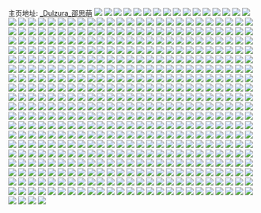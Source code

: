 主页地址: [_Dulzura_邵思萌](https://weibo.com/u/5414454577) 
![](https://wx4.sinaimg.cn/mw2000/005UquYxly1gty27xvu9cj31w11w1hdu.jpg) 
![](https://wx4.sinaimg.cn/mw2000/005UquYxly1gty281fn6ij31mo268hdu.jpg) 
![](https://wx4.sinaimg.cn/mw2000/005UquYxly1gty282fuoaj312n1fju0s.jpg) 
![](https://wx4.sinaimg.cn/mw2000/005UquYxly1gty2831tzej30ze18rtxu.jpg) 
![](https://wx4.sinaimg.cn/mw2000/005UquYxly1gty2848pk2j312y1en1kx.jpg) 
![](https://wx4.sinaimg.cn/mw2000/005UquYxly1gty26b1s17j31mo268u0x.jpg) 
![](https://wx4.sinaimg.cn/mw2000/005UquYxly1gty269rxi7j311e1dokbw.jpg) 
![](https://wx4.sinaimg.cn/mw2000/005UquYxly1gty26cawkmj316o1gu7wh.jpg) 
![](https://wx4.sinaimg.cn/mw2000/005UquYxly1gty26dsp1gj32ey33z7wj.jpg) 
![](https://wx4.sinaimg.cn/mw2000/005UquYxly1gty26fufauj31mo268b2a.jpg) 
![](https://wx4.sinaimg.cn/mw2000/005UquYxly1gty2694douj31kx23ub2a.jpg) 
![](https://wx4.sinaimg.cn/mw2000/005UquYxly1gty26iac50j32tc2407wi.jpg) 
![](https://wx4.sinaimg.cn/mw2000/005UquYxly1gty26h2274j31dy1x1e82.jpg) 
![](https://wx4.sinaimg.cn/mw2000/005UquYxly1gty26hk3r6j31if20lh7f.jpg) 
![](https://wx4.sinaimg.cn/mw2000/005UquYxly1gtv6xr4lwvj314u1dskgq.jpg) 
![](https://wx4.sinaimg.cn/mw2000/005UquYxly1gtv6xrxzo3j31231et1kx.jpg) 
![](https://wx4.sinaimg.cn/mw2000/005UquYxly1gtv6y0rwltj313q1h1kbf.jpg) 
![](https://wx4.sinaimg.cn/mw2000/005UquYxly1gtv6xtrslij31w12ip1ky.jpg) 
![](https://wx4.sinaimg.cn/mw2000/005UquYxly1gtv6y4pmphj31ui2ipnpd.jpg) 
![](https://wx4.sinaimg.cn/mw2000/005UquYxly1gtv6xvqz49j31tj2fbnpe.jpg) 
![](https://wx4.sinaimg.cn/mw2000/005UquYxly1gtv6xwumsej31s52dj1ky.jpg) 
![](https://wx4.sinaimg.cn/mw2000/005UquYxly1gtv6y1vof3j31qq2bje81.jpg) 
![](https://wx4.sinaimg.cn/mw2000/005UquYxly1gtv6xz2me5j30uk5dmkjm.jpg) 
![](https://wx4.sinaimg.cn/mw2000/005UquYxly1gtv6y358b6j316o1kwe81.jpg) 
![](https://wx4.sinaimg.cn/mw2000/005UquYxly1gtv6y0a4ccj31ir1isx6p.jpg) 
![](https://wx4.sinaimg.cn/mw2000/005UquYxly1gtv6xugzfmj313r1h1khl.jpg) 
![](https://wx4.sinaimg.cn/mw2000/005UquYxly1gtv6y3p9r6j313l1gskbm.jpg) 
![](https://wx4.sinaimg.cn/mw2000/b10c1bc2ly1gtucg7m3xeg20a009akjl.jpg) 
![](https://wx4.sinaimg.cn/mw2000/005UquYxly1gtpfcuy4yxj31ml1mku0x.jpg) 
![](https://wx4.sinaimg.cn/mw2000/005UquYxly1gtpfcu2vvuj316o1l24qp.jpg) 
![](https://wx4.sinaimg.cn/mw2000/005UquYxly1gtpfcvs8bnj31my1my4qp.jpg) 
![](https://wx4.sinaimg.cn/mw2000/005UquYxly1gtpfcwgf16j32402tcu0x.jpg) 
![](https://wx4.sinaimg.cn/mw2000/005UquYxly1gtpfcxwulij313u1h7dxq.jpg) 
![](https://wx4.sinaimg.cn/mw2000/005UquYxly1gtpfcxdpkqj32h22ye1kz.jpg) 
![](https://wx4.sinaimg.cn/mw2000/005UquYxly1gtpfczb1jdj3240240x6p.jpg) 
![](https://wx4.sinaimg.cn/mw2000/005UquYxly1gtpfcyh89yj31531dsx3r.jpg) 
![](https://wx4.sinaimg.cn/mw2000/005UquYxly1gtpfctbxfyj31i42054qp.jpg) 
![](https://wx4.sinaimg.cn/mw2000/005UquYxly1gtpf9uitudj313r1h1wwu.jpg) 
![](https://wx4.sinaimg.cn/mw2000/005UquYxly1gtpf9z8nnnj316o1kw4lj.jpg) 
![](https://wx4.sinaimg.cn/mw2000/005UquYxly1gtpf9u1t8wj311m1buwv3.jpg) 
![](https://wx4.sinaimg.cn/mw2000/005UquYxly1gtpfa07aruj31w11w17wi.jpg) 
![](https://wx4.sinaimg.cn/mw2000/005UquYxly1gtpfa0xd2oj31421hie5d.jpg) 
![](https://wx4.sinaimg.cn/mw2000/005UquYxly1gtpf9squx5j32402tckjl.jpg) 
![](https://wx4.sinaimg.cn/mw2000/005UquYxly1gtpf9v1f67j314t1kwk6b.jpg) 
![](https://wx4.sinaimg.cn/mw2000/005UquYxly1gtpf9ybclrj316o1kwwsz.jpg) 
![](https://wx4.sinaimg.cn/mw2000/005UquYxly1gtpf9xecxpj313o1gvk6f.jpg) 
![](https://wx4.sinaimg.cn/mw2000/005UquYxly1gtpf9w3j8dj314d1hcx15.jpg) 
![](https://wx4.sinaimg.cn/mw2000/005UquYxly1gtpf9wv9ouj316o1kw4n8.jpg) 
![](https://wx4.sinaimg.cn/mw2000/005UquYxly1gtpf9vlrvjj316o1kwdtq.jpg) 
![](https://wx4.sinaimg.cn/mw2000/005UquYxly1gtpf9ysftzj311m11m7mh.jpg) 
![](https://wx4.sinaimg.cn/mw2000/005UquYxly1gtpfa1qyb0j31mo268npd.jpg) 
![](https://wx4.sinaimg.cn/mw2000/005UquYxly1gtpf9tijs4j3240240kjm.jpg) 
![](https://wx4.sinaimg.cn/mw2000/005UquYxly1gtpfa2p394j32bc2bckjm.jpg) 
![](https://wx4.sinaimg.cn/mw2000/005UquYxly1gtpfa3a9bzj31561iwdxf.jpg) 
![](https://wx4.sinaimg.cn/mw2000/005UquYxly1gtkr8rglt4j31oy1sc4qq.jpg) 
![](https://wx4.sinaimg.cn/mw2000/005UquYxly1gtkr8s5arrj33cm1ymnpd.jpg) 
![](https://wx4.sinaimg.cn/mw2000/005UquYxly1gtkr8unnmgj31io1iob29.jpg) 
![](https://wx4.sinaimg.cn/mw2000/005UquYxly1gtkr8vsnewj326a1zme82.jpg) 
![](https://wx4.sinaimg.cn/mw2000/005UquYxly1gtkr8wsr4wj31cp1rv7wh.jpg) 
![](https://wx4.sinaimg.cn/mw2000/005UquYxly1gtkr8sycyyj31401h4hbg.jpg) 
![](https://wx4.sinaimg.cn/mw2000/005UquYxly1gtkr944mbmj314w1jm4qp.jpg) 
![](https://wx4.sinaimg.cn/mw2000/005UquYxly1gtkr95cg1hj31ry2dpnpd.jpg) 
![](https://wx4.sinaimg.cn/mw2000/005UquYxly1gtkr96v6tdj31mo2687wi.jpg) 
![](https://wx4.sinaimg.cn/mw2000/005UquYxly1gtg8mgy8grj316o1kwawp.jpg) 
![](https://wx4.sinaimg.cn/mw2000/005UquYxly1gtg8mi5qamj31mo268npf.jpg) 
![](https://wx4.sinaimg.cn/mw2000/005UquYxly1gtg8mmfn6pj312619u1jn.jpg) 
![](https://wx4.sinaimg.cn/mw2000/005UquYxly1gtg8mjs8igj32402tc4qs.jpg) 
![](https://wx4.sinaimg.cn/mw2000/005UquYxly1gtg8mgehpdj311b1ds1f7.jpg) 
![](https://wx4.sinaimg.cn/mw2000/005UquYxly1gtg8mlvcouj323x2b0qv6.jpg) 
![](https://wx4.sinaimg.cn/mw2000/005UquYxly1gtg8mni8ymj31jy1jznpd.jpg) 
![](https://wx4.sinaimg.cn/mw2000/005UquYxly1gtg8mo86qhj32402tckjl.jpg) 
![](https://wx4.sinaimg.cn/mw2000/005UquYxly1gtg8mktjxfj31ic1zehdt.jpg) 
![](https://wx4.sinaimg.cn/mw2000/005UquYxly1gt9rdavmawj31fm21p7wi.jpg) 
![](https://wx4.sinaimg.cn/mw2000/005UquYxly1gt9rdca74xj31k721lb2a.jpg) 
![](https://wx4.sinaimg.cn/mw2000/005UquYxly1gt9rdi0pcnj31w11w14qs.jpg) 
![](https://wx4.sinaimg.cn/mw2000/005UquYxly1gt9rdgef75j31kv1zvqv5.jpg) 
![](https://wx4.sinaimg.cn/mw2000/005UquYxly1gt9rdjn6rlj31w11w1e84.jpg) 
![](https://wx4.sinaimg.cn/mw2000/005UquYxly1gt9rdf96mkj31mo268npe.jpg) 
![](https://wx4.sinaimg.cn/mw2000/005UquYxly1gt5pbe7tgzj32402tc1l1.jpg) 
![](https://wx4.sinaimg.cn/mw2000/005UquYxly1gt5pbbzripj316y17ux67.jpg) 
![](https://wx4.sinaimg.cn/mw2000/005UquYxly1gt5pbcui55j313s1wyqv5.jpg) 
![](https://wx4.sinaimg.cn/mw2000/005UquYxly1gt5pbfscugj322u2091ky.jpg) 
![](https://wx4.sinaimg.cn/mw2000/005UquYxly1gt5pbi9bxpj31iv1yonpd.jpg) 
![](https://wx4.sinaimg.cn/mw2000/005UquYxly1gt5pbjtluvj31mo2681ky.jpg) 
![](https://wx4.sinaimg.cn/mw2000/005UquYxly1gt5pbl7ovoj31xr2l0u0y.jpg) 
![](https://wx4.sinaimg.cn/mw2000/005UquYxly1gt5pbh6ky6j32402tcx6p.jpg) 
![](https://wx4.sinaimg.cn/mw2000/005UquYxly1gt5pc810k0j32402tcu0x.jpg) 
![](https://wx4.sinaimg.cn/mw2000/005UquYxly1gsz95e5pr8j31k0340x6q.jpg) 
![](https://wx4.sinaimg.cn/mw2000/005UquYxly1gsz95fmox5j31w11w1qv6.jpg) 
![](https://wx4.sinaimg.cn/mw2000/005UquYxly1gsz95ime5dj31j22ar4qq.jpg) 
![](https://wx4.sinaimg.cn/mw2000/005UquYxly1gsz95gh4bpj31gq22f1kx.jpg) 
![](https://wx4.sinaimg.cn/mw2000/005UquYxly1gsz95nm7ztj31w12ip1ky.jpg) 
![](https://wx4.sinaimg.cn/mw2000/005UquYxly1gsz95hlnjkj31j7254npd.jpg) 
![](https://wx4.sinaimg.cn/mw2000/005UquYxly1gsz95kbfzqj31p02a1npe.jpg) 
![](https://wx4.sinaimg.cn/mw2000/005UquYxly1gsz95mh2pij31ot297npd.jpg) 
![](https://wx4.sinaimg.cn/mw2000/005UquYxly1gsz95o61r4j32tc240x4s.jpg) 
![](https://wx4.sinaimg.cn/mw2000/005UquYxly1gsvt1u129jj31mo268qv5.jpg) 
![](https://wx4.sinaimg.cn/mw2000/005UquYxly1gsvt1sql8oj32402c6hdw.jpg) 
![](https://wx4.sinaimg.cn/mw2000/005UquYxly1gsvt1zc1sqj31mo2034qq.jpg) 
![](https://wx4.sinaimg.cn/mw2000/005UquYxly1gsvt1xs1bej31mo268hdt.jpg) 
![](https://wx4.sinaimg.cn/mw2000/005UquYxly1gsvt1v8iqcj31mo268kjl.jpg) 
![](https://wx4.sinaimg.cn/mw2000/005UquYxly1gsvt1yl7v1j31mo268e81.jpg) 
![](https://wx4.sinaimg.cn/mw2000/005UquYxly1gsvt203f22j32402tchdt.jpg) 
![](https://wx4.sinaimg.cn/mw2000/005UquYxly1gsvt1wk6g2j31w1268hdu.jpg) 
![](https://wx4.sinaimg.cn/mw2000/005UquYxly1gsvt20tcfxj32tc2401ky.jpg) 
![](https://wx4.sinaimg.cn/mw2000/005UquYxly1gsmhrvbc76j31co1bxb29.jpg) 
![](https://wx4.sinaimg.cn/mw2000/005UquYxly1gsmhrwjsl1j31ow29ihdu.jpg) 
![](https://wx4.sinaimg.cn/mw2000/005UquYxly1gsmhrxgyvdj32402tc1kz.jpg) 
![](https://wx4.sinaimg.cn/mw2000/005UquYxly1gsmhry3c66j32402tc4qp.jpg) 
![](https://wx4.sinaimg.cn/mw2000/005UquYxly1gsmhrz4kg2j31mo2684qq.jpg) 
![](https://wx4.sinaimg.cn/mw2000/005UquYxly1gsmhs0uauwj30v6342hdt.jpg) 
![](https://wx4.sinaimg.cn/mw2000/005UquYxly1gsldis2epjj32bc2bc4qq.jpg) 
![](https://wx4.sinaimg.cn/mw2000/005UquYxly1gslditbpybj31w11w1e81.jpg) 
![](https://wx4.sinaimg.cn/mw2000/005UquYxly1gsldiu7g14j32bk1w1e81.jpg) 
![](https://wx4.sinaimg.cn/mw2000/005UquYxly1gsldivaf3ij31w12iphdt.jpg) 
![](https://wx4.sinaimg.cn/mw2000/005UquYxly1gsldix4v3ej316o1kw4qp.jpg) 
![](https://wx4.sinaimg.cn/mw2000/005UquYxly1gsldiweowvj31mo2681ky.jpg) 
![](https://wx4.sinaimg.cn/mw2000/005UquYxly1gsldiyegkjj31jo20gx6p.jpg) 
![](https://wx4.sinaimg.cn/mw2000/005UquYxly1gsldj03qayj31rd2cfhdt.jpg) 
![](https://wx4.sinaimg.cn/mw2000/005UquYxly1gsldipxtsyj31mo1zx1kx.jpg) 
![](https://wx4.sinaimg.cn/mw2000/005UquYxly1gsldh02ujkj31oc28db2a.jpg) 
![](https://wx4.sinaimg.cn/mw2000/005UquYxly1gsldh0tz35j313b1at4qm.jpg) 
![](https://wx4.sinaimg.cn/mw2000/005UquYxly1gsldh2lcqyj328j341e82.jpg) 
![](https://wx4.sinaimg.cn/mw2000/005UquYxly1gsldh4rphnj316y340kjm.jpg) 
![](https://wx4.sinaimg.cn/mw2000/005UquYxly1gsldh7ub3qj31sv2bfu0x.jpg) 
![](https://wx4.sinaimg.cn/mw2000/005UquYxly1gsldh5p6maj31581fj4qp.jpg) 
![](https://wx4.sinaimg.cn/mw2000/005UquYxly1gsldh8x1gjj31w1258npd.jpg) 
![](https://wx4.sinaimg.cn/mw2000/005UquYxly1gsldh9r27pj31od1od7wh.jpg) 
![](https://wx4.sinaimg.cn/mw2000/005UquYxly1gsldhb92tnj31w12emkjm.jpg) 
![](https://wx4.sinaimg.cn/mw2000/005UquYxly1gsldhc9esbj31oh2ip4qp.jpg) 
![](https://wx4.sinaimg.cn/mw2000/005UquYxly1gsldhd0walj31rr1rr1kx.jpg) 
![](https://wx4.sinaimg.cn/mw2000/005UquYxly1gslde56hi6j311y1ek4l7.jpg) 
![](https://wx4.sinaimg.cn/mw2000/005UquYxly1gslde708yej31t72ipkjl.jpg) 
![](https://wx4.sinaimg.cn/mw2000/005UquYxly1gslde7rk6mj316o1kw7v4.jpg) 
![](https://wx4.sinaimg.cn/mw2000/005UquYxly1gsldep4a22j316o1kw1bt.jpg) 
![](https://wx4.sinaimg.cn/mw2000/005UquYxly1gslde9p46wj31201dadwa.jpg) 
![](https://wx4.sinaimg.cn/mw2000/005UquYxly1gsldeegpkyj312t1fr1gw.jpg) 
![](https://wx4.sinaimg.cn/mw2000/005UquYxly1gsldenz73kj31ul2ipqv5.jpg) 
![](https://wx4.sinaimg.cn/mw2000/005UquYxly1gsldeaujizj31a311ak6j.jpg) 
![](https://wx4.sinaimg.cn/mw2000/005UquYxly1gslde93vt2j31r92cakiy.jpg) 
![](https://wx4.sinaimg.cn/mw2000/005UquYxly1gsldebrjnij31c811xqj4.jpg) 
![](https://wx4.sinaimg.cn/mw2000/005UquYxly1gsldece8ymj31di1u27wh.jpg) 
![](https://wx4.sinaimg.cn/mw2000/005UquYxly1gsldedizh7j316o1kw7wh.jpg) 
![](https://wx4.sinaimg.cn/mw2000/005UquYxly1gslde8fckrj31kw16onnw.jpg) 
![](https://wx4.sinaimg.cn/mw2000/005UquYxly1gskwkdmhqxj32ff1qrkjm.jpg) 
![](https://wx4.sinaimg.cn/mw2000/005UquYxly1gskwkevjypj31ut2ipu0x.jpg) 
![](https://wx4.sinaimg.cn/mw2000/005UquYxly1gskwkg2jwwj31w12eh7wi.jpg) 
![](https://wx4.sinaimg.cn/mw2000/005UquYxly1gskwki1cy3j31w12ipnpe.jpg) 
![](https://wx4.sinaimg.cn/mw2000/005UquYxly1gskwkk5rvpj32e01sihdu.jpg) 
![](https://wx4.sinaimg.cn/mw2000/005UquYxly1gskwkm5bhoj313a1ge7qz.jpg) 
![](https://wx4.sinaimg.cn/mw2000/005UquYxly1gskwkp2lj4j32c03404qq.jpg) 
![](https://wx4.sinaimg.cn/mw2000/005UquYxly1gskwkq91xcj31if20o7wh.jpg) 
![](https://wx4.sinaimg.cn/mw2000/005UquYxly1gskwkqvyf9j317a1ln4ga.jpg) 
![](https://wx4.sinaimg.cn/mw2000/005UquYxly1gsgwjrugsqj32c03401kz.jpg) 
![](https://wx4.sinaimg.cn/mw2000/005UquYxly1gsb45a45inj321s1jae85.jpg) 
![](https://wx4.sinaimg.cn/mw2000/005UquYxly1gsb45cwxa4j31ql2beqv8.jpg) 
![](https://wx4.sinaimg.cn/mw2000/005UquYxly1gsb45muu40j31oq2931l0.jpg) 
![](https://wx4.sinaimg.cn/mw2000/005UquYxly1gsb45hgyzxj31ph2a01l0.jpg) 
![](https://wx4.sinaimg.cn/mw2000/005UquYxly1gsb45nulc2j31k822t7wj.jpg) 
![](https://wx4.sinaimg.cn/mw2000/005UquYxly1gsb45g8tutj31pd29rqv8.jpg) 
![](https://wx4.sinaimg.cn/mw2000/005UquYxly1gsb45jwjhdj31i41yob2b.jpg) 
![](https://wx4.sinaimg.cn/mw2000/005UquYxly1gsb45l7o6qj31w12ip7wl.jpg) 
![](https://wx4.sinaimg.cn/mw2000/005UquYxly1gsb45f6f1gj319u1p5x6q.jpg) 
![](https://wx4.sinaimg.cn/mw2000/005UquYxly1gs5af0msnwj30vc15s4qp.jpg) 
![](https://wx4.sinaimg.cn/mw2000/005UquYxly1gs5af3iyxej31mo268b2c.jpg) 
![](https://wx4.sinaimg.cn/mw2000/005UquYxly1gs5af56121j31mo2684qs.jpg) 
![](https://wx4.sinaimg.cn/mw2000/005UquYxly1gs5af75l5kj316o1kw4qq.jpg) 
![](https://wx4.sinaimg.cn/mw2000/005UquYxly1gs5af8floxj316o1kw4qq.jpg) 
![](https://wx4.sinaimg.cn/mw2000/005UquYxly1gs5af9us96j316o1kwkjl.jpg) 
![](https://wx4.sinaimg.cn/mw2000/005UquYxly1gs5afdfcpdj31rm2bikjp.jpg) 
![](https://wx4.sinaimg.cn/mw2000/005UquYxly1gs5afgb06hj31w12ip1l2.jpg) 
![](https://wx4.sinaimg.cn/mw2000/005UquYxly1gs5afhul0jj31mm24ghdv.jpg) 
![](https://wx4.sinaimg.cn/mw2000/005UquYxgy1gs2ghvjlcdj32in1w5qv7.jpg) 
![](https://wx4.sinaimg.cn/mw2000/005UquYxgy1gs2ghtv0tyj31cw1r3e82.jpg) 
![](https://wx4.sinaimg.cn/mw2000/005UquYxgy1gs2ghxcqugj320c1qy4qr.jpg) 
![](https://wx4.sinaimg.cn/mw2000/005UquYxgy1gs2ghz61x7j31me1s1b2b.jpg) 
![](https://wx4.sinaimg.cn/mw2000/005UquYxgy1gs2gi2vfmkj32in1x07wk.jpg) 
![](https://wx4.sinaimg.cn/mw2000/005UquYxgy1gs2gi0s639j31hk1txu0y.jpg) 
![](https://wx4.sinaimg.cn/mw2000/005UquYxgy1grt3y93sd6j31gk23whdv.jpg) 
![](https://wx4.sinaimg.cn/mw2000/005UquYxgy1grt3yfae2bj31p729knpf.jpg) 
![](https://wx4.sinaimg.cn/mw2000/005UquYxgy1grt3ysh9mmj61o0280e8402.jpg) 
![](https://wx4.sinaimg.cn/mw2000/005UquYxgy1grt3z5sjp5j31o0280qv8.jpg) 
![](https://wx4.sinaimg.cn/mw2000/005UquYxgy1grnwd0j3mnj31mo268npf.jpg) 
![](https://wx4.sinaimg.cn/mw2000/005UquYxgy1grnwd4gqm2j31mo2687wk.jpg) 
![](https://wx4.sinaimg.cn/mw2000/005UquYxgy1grnwd704vcj31hk209u0y.jpg) 
![](https://wx4.sinaimg.cn/mw2000/005UquYxgy1grnwdb7myij31mo2681l1.jpg) 
![](https://wx4.sinaimg.cn/mw2000/005UquYxgy1grnwdea5snj31mo2687wk.jpg) 
![](https://wx4.sinaimg.cn/mw2000/005UquYxgy1grnwdit4m4j31mo268x6s.jpg) 
![](https://wx4.sinaimg.cn/mw2000/005UquYxgy1grnwdl2888j31mo1xbhdv.jpg) 
![](https://wx4.sinaimg.cn/mw2000/005UquYxgy1grnwdmiwenj31b91bvqv5.jpg) 
![](https://wx4.sinaimg.cn/mw2000/005UquYxgy1grnwdpp04xj31mo268hdw.jpg) 
![](https://wx4.sinaimg.cn/mw2000/005UquYxgy1grhzoqrk3aj31le25uu10.jpg) 
![](https://wx4.sinaimg.cn/mw2000/005UquYxgy1grhzot3kbrj31k7245b2b.jpg) 
![](https://wx4.sinaimg.cn/mw2000/005UquYxgy1grhzp4ydkfj31191fnx6p.jpg) 
![](https://wx4.sinaimg.cn/mw2000/005UquYxgy1grhzov5bu5j316o1hse82.jpg) 
![](https://wx4.sinaimg.cn/mw2000/005UquYxgy1grhzoyjuo8j31mo268hdu.jpg) 
![](https://wx4.sinaimg.cn/mw2000/005UquYxgy1grhzowhnqzj314b1j0hdt.jpg) 
![](https://wx4.sinaimg.cn/mw2000/005UquYxgy1grhzp6ci9mj314e1huqv5.jpg) 
![](https://wx4.sinaimg.cn/mw2000/005UquYxgy1grhzp25k9dj326815q7wj.jpg) 
![](https://wx4.sinaimg.cn/mw2000/005UquYxgy1grhzp88vrlj316o1da4qq.jpg) 
![](https://wx4.sinaimg.cn/mw2000/005UquYxgy1grhzqa7sk9j32tc240x6p.jpg) 
![](https://wx4.sinaimg.cn/mw2000/005UquYxgy1grhzqctnfqj31pv1pukjn.jpg) 
![](https://wx4.sinaimg.cn/mw2000/005UquYxgy1grhzqe9p4oj317j1mw1ky.jpg) 
![](https://wx4.sinaimg.cn/mw2000/005UquYxgy1grhzqgvhphj326815qb2b.jpg) 
![](https://wx4.sinaimg.cn/mw2000/005UquYxly1gr90jtnoaij32tc240qv5.jpg) 
![](https://wx4.sinaimg.cn/mw2000/005UquYxgy1gr4zyd0wtmj31540u04k9.jpg) 
![](https://wx4.sinaimg.cn/mw2000/005UquYxgy1gr4zye1rhhj314c0u0e10.jpg) 
![](https://wx4.sinaimg.cn/mw2000/005UquYxgy1gqyjr976gqj31nd2axnpf.jpg) 
![](https://wx4.sinaimg.cn/mw2000/005UquYxgy1gqyjr5sr13j316o1hnx6p.jpg) 
![](https://wx4.sinaimg.cn/mw2000/005UquYxgy1gqyjrdxg1kj31pc29r4qs.jpg) 
![](https://wx4.sinaimg.cn/mw2000/005UquYxgy1gqyjrpxe49j316o19r1ky.jpg) 
![](https://wx4.sinaimg.cn/mw2000/005UquYxgy1gqyjrmsgr5j316o1j4x6p.jpg) 
![](https://wx4.sinaimg.cn/mw2000/005UquYxgy1gqyjrl2q8xj316o1bzhdt.jpg) 
![](https://wx4.sinaimg.cn/mw2000/005UquYxgy1gqyjriw1ttj32681monpg.jpg) 
![](https://wx4.sinaimg.cn/mw2000/005UquYxgy1gqyjrs082xj32402tc7wi.jpg) 
![](https://wx4.sinaimg.cn/mw2000/005UquYxgy1gqyjrvlldyj31mo268npf.jpg) 
![](https://wx4.sinaimg.cn/mw2000/005UquYxgy1gqvjgyu9vsj31w12ip4qs.jpg) 
![](https://wx4.sinaimg.cn/mw2000/005UquYxgy1gqvjh1oex0j31uj2ipx6s.jpg) 
![](https://wx4.sinaimg.cn/mw2000/005UquYxgy1gqvjh3o4qpj31ad1pvkjm.jpg) 
![](https://wx4.sinaimg.cn/mw2000/005UquYxgy1gqvjh6k7dmj31ht29d7wk.jpg) 
![](https://wx4.sinaimg.cn/mw2000/005UquYxgy1gqvjhaw2mtj31w12ipnpi.jpg) 
![](https://wx4.sinaimg.cn/mw2000/005UquYxgy1gqvjhegu1nj31w12ipqv7.jpg) 
![](https://wx4.sinaimg.cn/mw2000/005UquYxgy1gqvjhidmq7j31l2244kjo.jpg) 
![](https://wx4.sinaimg.cn/mw2000/005UquYxgy1gqvjho4sewj32wv340u14.jpg) 
![](https://wx4.sinaimg.cn/mw2000/005UquYxgy1gqvjhpj3q6j31110u0193.jpg) 
![](https://wx4.sinaimg.cn/mw2000/005UquYxgy1gqspdbcs0kj313s1k9b2a.jpg) 
![](https://wx4.sinaimg.cn/mw2000/005UquYxgy1gqspdiefabj318t1ntu0y.jpg) 
![](https://wx4.sinaimg.cn/mw2000/005UquYxgy1gqspdep2rfj31ai1q6x6p.jpg) 
![](https://wx4.sinaimg.cn/mw2000/005UquYxgy1gqspdm6fhyj31w12ip7wj.jpg) 
![](https://wx4.sinaimg.cn/mw2000/005UquYxgy1gqspdovchgj31pc2efnpg.jpg) 
![](https://wx4.sinaimg.cn/mw2000/005UquYxgy1gqspdzfti2j31mo268qv7.jpg) 
![](https://wx4.sinaimg.cn/mw2000/005UquYxgy1gqspdw0zn3j31oj29pe84.jpg) 
![](https://wx4.sinaimg.cn/mw2000/005UquYxgy1gqspds1kd2j31v62ipb2d.jpg) 
![](https://wx4.sinaimg.cn/mw2000/005UquYxgy1gqspd0fo9kj31mo2684qs.jpg) 
![](https://wx4.sinaimg.cn/mw2000/005UquYxgy1gqspd7vo0qj31l933ze86.jpg) 
![](https://wx4.sinaimg.cn/mw2000/005UquYxgy1gqp3ot82baj31mk1z4hdv.jpg) 
![](https://wx4.sinaimg.cn/mw2000/005UquYxgy1gqj1456c2jj31mo268u10.jpg) 
![](https://wx4.sinaimg.cn/mw2000/005UquYxgy1gqfwkg4bwtj31pt2agb2a.jpg) 
![](https://wx4.sinaimg.cn/mw2000/005UquYxgy1gqfwkk5v2zj31uv2ipnpe.jpg) 
![](https://wx4.sinaimg.cn/mw2000/005UquYxgy1gqfwkm4b0ej31ul2ip4qq.jpg) 
![](https://wx4.sinaimg.cn/mw2000/005UquYxgy1gqfwki5g7qj31ab1h9hdu.jpg) 
![](https://wx4.sinaimg.cn/mw2000/005UquYxgy1gqfwko4oanj31961oukjm.jpg) 
![](https://wx4.sinaimg.cn/mw2000/005UquYxgy1gqfwkqhmzqj30tl0yfb29.jpg) 
![](https://wx4.sinaimg.cn/mw2000/005UquYxgy1gqfwkspvpdj318s1j6b2a.jpg) 
![](https://wx4.sinaimg.cn/mw2000/005UquYxgy1gqfwkuz7vwj31lu2617wi.jpg) 
![](https://wx4.sinaimg.cn/mw2000/005UquYxgy1gqfwkzm6qvj31jl1zy1kz.jpg) 
![](https://wx4.sinaimg.cn/mw2000/005UquYxgy1gqdj03hsafj31mo2687wk.jpg) 
![](https://wx4.sinaimg.cn/mw2000/005UquYxgy1gqdizyh0maj31vn2ipnph.jpg) 
![](https://wx4.sinaimg.cn/mw2000/005UquYxgy1gqdj0a6y5sj31mo1t6npf.jpg) 
![](https://wx4.sinaimg.cn/mw2000/005UquYxgy1gqdj0g2fpwj31d91q5kjm.jpg) 
![](https://wx4.sinaimg.cn/mw2000/005UquYxgy1gqdj0jq8zoj326u1w1b2c.jpg) 
![](https://wx4.sinaimg.cn/mw2000/005UquYxgy1gqdj0msrkqj31w12ip4qs.jpg) 
![](https://wx4.sinaimg.cn/mw2000/005UquYxgy1gqdj0olg60j316u1l5kjl.jpg) 
![](https://wx4.sinaimg.cn/mw2000/005UquYxgy1gqdj0rsv9lj31552ipx6q.jpg) 
![](https://wx4.sinaimg.cn/mw2000/005UquYxgy1gqdj0wdbkjj31jx22pe82.jpg) 
![](https://wx4.sinaimg.cn/mw2000/005UquYxgy1gq92310nr3j31o02801kz.jpg) 
![](https://wx4.sinaimg.cn/mw2000/005UquYxgy1gq9234uvh5j31o02807wl.jpg) 
![](https://wx4.sinaimg.cn/mw2000/005UquYxgy1gq9238crmnj31o0280x6s.jpg) 
![](https://wx4.sinaimg.cn/mw2000/005UquYxgy1gq923ccb9nj31fe1sx1l0.jpg) 
![](https://wx4.sinaimg.cn/mw2000/005UquYxgy1gq922y25haj31mo268npg.jpg) 
![](https://wx4.sinaimg.cn/mw2000/005UquYxgy1gq923d7ux6j32801o01bt.jpg) 
![](https://wx4.sinaimg.cn/mw2000/005UquYxgy1gq923huzfaj32c02c0x6v.jpg) 
![](https://wx4.sinaimg.cn/mw2000/005UquYxgy1gq923l6bb9j32402tckjl.jpg) 
![](https://wx4.sinaimg.cn/mw2000/005UquYxgy1gq923nrtbsj3240207b2a.jpg) 
![](https://wx4.sinaimg.cn/mw2000/005UquYxly1gq5lr7byhbj31o0280x6t.jpg) 
![](https://wx4.sinaimg.cn/mw2000/005UquYxly1gq5lr9iyluj31ks23s4qr.jpg) 
![](https://wx4.sinaimg.cn/mw2000/005UquYxly1gq5lr8fv06j31h71z5u0z.jpg) 
![](https://wx4.sinaimg.cn/mw2000/005UquYxly1gq5lrbokamj31jk220kjp.jpg) 
![](https://wx4.sinaimg.cn/mw2000/005UquYxly1gq5lrdool5j31o0280e85.jpg) 
![](https://wx4.sinaimg.cn/mw2000/005UquYxly1gq5lrizordj31ik1u2npg.jpg) 
![](https://wx4.sinaimg.cn/mw2000/005UquYxly1gq5lrfbdusj31o0280b2e.jpg) 
![](https://wx4.sinaimg.cn/mw2000/005UquYxly1gq5lrgpnk9j31iu20ex6s.jpg) 
![](https://wx4.sinaimg.cn/mw2000/005UquYxly1gq5ls1th25j31gg1y0kjo.jpg) 
![](https://wx4.sinaimg.cn/mw2000/005UquYxgy1gpu1wqvaqwj31ho1zsu0z.jpg) 
![](https://wx4.sinaimg.cn/mw2000/005UquYxgy1gpu1wmeg62j31is214qv6.jpg) 
![](https://wx4.sinaimg.cn/mw2000/005UquYxgy1gpu1wk1ob4j31j821lb2b.jpg) 
![](https://wx4.sinaimg.cn/mw2000/005UquYxgy1gpu1whhqcyj31lj2411kz.jpg) 
![](https://wx4.sinaimg.cn/mw2000/005UquYxgy1gpu1wst1n1j31a51w4e82.jpg) 
![](https://wx4.sinaimg.cn/mw2000/005UquYxgy1gpu1wo9xizj31j62ahnpe.jpg) 
![](https://wx4.sinaimg.cn/mw2000/005UquYxgy1gpu1wzbdemj31y02lcqv9.jpg) 
![](https://wx4.sinaimg.cn/mw2000/005UquYxgy1gpu1x4a5l6j3240240u11.jpg) 
![](https://wx4.sinaimg.cn/mw2000/005UquYxgy1gpu1x7a6m8j31d51xokjm.jpg) 
![](https://wx4.sinaimg.cn/mw2000/005UquYxgy1gpu1wuz73oj31o62g3x6q.jpg) 
![](https://wx4.sinaimg.cn/mw2000/005UquYxgy1gpg2ubzmy5j313s1meqv5.jpg) 
![](https://wx4.sinaimg.cn/mw2000/005UquYxgy1gpg2ue9f8uj317m1oxu0x.jpg) 
![](https://wx4.sinaimg.cn/mw2000/005UquYxgy1gpg2uglqsxj31291j7x6p.jpg) 
![](https://wx4.sinaimg.cn/mw2000/005UquYxgy1gpg2uk8h9aj31o0280qv8.jpg) 
![](https://wx4.sinaimg.cn/mw2000/005UquYxgy1gpg2uug4d6j32ao2aox6w.jpg) 
![](https://wx4.sinaimg.cn/mw2000/005UquYxgy1gpg2uo7m2ej31o02804qt.jpg) 
![](https://wx4.sinaimg.cn/mw2000/005UquYxgy1gpg2uygij4j31mo2687wk.jpg) 
![](https://wx4.sinaimg.cn/mw2000/005UquYxgy1gpg2v548mgj32iq2iqnpi.jpg) 
![](https://wx4.sinaimg.cn/mw2000/005UquYxgy1gpg2v9pk8tj31mo268qv7.jpg) 
![](https://wx4.sinaimg.cn/mw2000/005UquYxgy1gpdkhj3njoj31mo2687wk.jpg) 
![](https://wx4.sinaimg.cn/mw2000/005UquYxgy1gpdkhnh26zj31m6236qv7.jpg) 
![](https://wx4.sinaimg.cn/mw2000/005UquYxgy1gpdkhldwdjj31mo268npf.jpg) 
![](https://wx4.sinaimg.cn/mw2000/005UquYxgy1gpdkhptx0cj31mo1monpd.jpg) 
![](https://wx4.sinaimg.cn/mw2000/005UquYxgy1gpdkhoodi5j31id1kahdt.jpg) 
![](https://wx4.sinaimg.cn/mw2000/005UquYxgy1gpdki52v1tj31mo2687wk.jpg) 
![](https://wx4.sinaimg.cn/mw2000/005UquYxgy1gpdkhuvfxmj31mo268u0z.jpg) 
![](https://wx4.sinaimg.cn/mw2000/005UquYxgy1gpdkhre0rej318k18khdu.jpg) 
![](https://wx4.sinaimg.cn/mw2000/005UquYxgy1gpdkhsb232j30yt124b1c.jpg) 
![](https://wx4.sinaimg.cn/mw2000/005UquYxgy1gp8mloairwj31w02iob2c.jpg) 
![](https://wx4.sinaimg.cn/mw2000/005UquYxgy1gp8mlfpp1ij31dq1u94qr.jpg) 
![](https://wx4.sinaimg.cn/mw2000/005UquYxgy1gp8mn822nqj31v92iou0z.jpg) 
![](https://wx4.sinaimg.cn/mw2000/005UquYxgy1gp8mlhdv74j313u1h7npd.jpg) 
![](https://wx4.sinaimg.cn/mw2000/005UquYxgy1gp8mls98okj31jk2bcu10.jpg) 
![](https://wx4.sinaimg.cn/mw2000/005UquYxgy1gp8mljibnhj316o1kwqv5.jpg) 
![](https://wx4.sinaimg.cn/mw2000/005UquYxgy1gp8mlx6877j316o1kwx6p.jpg) 
![](https://wx4.sinaimg.cn/mw2000/005UquYxgy1gp8mlvb4ykj31jk2bcu0z.jpg) 
![](https://wx4.sinaimg.cn/mw2000/005UquYxgy1gp8mlz1blmj31401hcnpd.jpg) 
![](https://wx4.sinaimg.cn/mw2000/005UquYxgy1gp8mm4nkzjj31w02iokjo.jpg) 
![](https://wx4.sinaimg.cn/mw2000/005UquYxgy1gp8mmaqz40j31w02iox6s.jpg) 
![](https://wx4.sinaimg.cn/mw2000/005UquYxgy1gp8mmcutofj31ut1usu0x.jpg) 
![](https://wx4.sinaimg.cn/mw2000/005UquYxgy1gp8mmgyx1fj323s23su0z.jpg) 
![](https://wx4.sinaimg.cn/mw2000/005UquYxgy1gp8mmk9hw9j312q14fb29.jpg) 
![](https://wx4.sinaimg.cn/mw2000/005UquYxgy1gp8mmt9wrfj30vz2io7wj.jpg) 
![](https://wx4.sinaimg.cn/mw2000/005UquYxgy1gp8mmzeh76j31sn2e6npd.jpg) 
![](https://wx4.sinaimg.cn/mw2000/005UquYxgy1gp8mnevozbj31ns2887wk.jpg) 
![](https://wx4.sinaimg.cn/mw2000/005UquYxgy1gp8mnlwzpuj31w02io1l0.jpg) 
![](https://wx4.sinaimg.cn/mw2000/005UquYxly1gp0ln7ku4fj30re0zlk7j.jpg) 
![](https://wx4.sinaimg.cn/mw2000/005UquYxly1gp0lo9wyraj31mo1z2e83.jpg) 
![](https://wx4.sinaimg.cn/mw2000/005UquYxly1gp0ln84p07j30su11r14o.jpg) 
![](https://wx4.sinaimg.cn/mw2000/005UquYxly1gp0ln95c5dj316o1kwu0x.jpg) 
![](https://wx4.sinaimg.cn/mw2000/005UquYxly1gp0lnfq84xj31mo2687wk.jpg) 
![](https://wx4.sinaimg.cn/mw2000/005UquYxly1gp0lnavnvlj316o1kwx6p.jpg) 
![](https://wx4.sinaimg.cn/mw2000/005UquYxly1gp0lo21gcoj311s16fnpd.jpg) 
![](https://wx4.sinaimg.cn/mw2000/005UquYxly1gp0lntxhl3j31w02iokjo.jpg) 
![](https://wx4.sinaimg.cn/mw2000/005UquYxly1gp0lnnjfpyj31w02io1l0.jpg) 
![](https://wx4.sinaimg.cn/mw2000/005UquYxly1gp0lnd6n2qj30rs558e84.jpg) 
![](https://wx4.sinaimg.cn/mw2000/005UquYxly1gp0lnk4wbcj31w02ioe85.jpg) 
![](https://wx4.sinaimg.cn/mw2000/005UquYxly1gp0lnr1g2wj31tb2f74qr.jpg) 
![](https://wx4.sinaimg.cn/mw2000/005UquYxly1gp0lnx4f8mj31w02iob2d.jpg) 
![](https://wx4.sinaimg.cn/mw2000/005UquYxly1gp0lo0fwxkj31gb1gbqv6.jpg) 
![](https://wx4.sinaimg.cn/mw2000/005UquYxly1gp0lo3fbygj312e1fakjl.jpg) 
![](https://wx4.sinaimg.cn/mw2000/005UquYxly1gp0lo51xutj315c1j3npd.jpg) 
![](https://wx4.sinaimg.cn/mw2000/005UquYxly1gp0lo7836tj31421hfkjl.jpg) 
![](https://wx4.sinaimg.cn/mw2000/005UquYxly1gp0loc7jvxj31rh26ee83.jpg) 
![](https://wx4.sinaimg.cn/mw2000/005UquYxly1goxopuabvwj31mo1zcb2b.jpg) 
![](https://wx4.sinaimg.cn/mw2000/005UquYxly1goxopvubwrj31jt1jt1ky.jpg) 
![](https://wx4.sinaimg.cn/mw2000/005UquYxly1goxopyxdewj31mo268x6r.jpg) 
![](https://wx4.sinaimg.cn/mw2000/005UquYxly1goxoqa9ajmj3240240u0z.jpg) 
![](https://wx4.sinaimg.cn/mw2000/005UquYxly1goxoq210i5j31mo1p81kz.jpg) 
![](https://wx4.sinaimg.cn/mw2000/005UquYxly1goxoqc7m43j30p60sg1ad.jpg) 
![](https://wx4.sinaimg.cn/mw2000/005UquYxly1goxoqfvys4j316b1p9b2a.jpg) 
![](https://wx4.sinaimg.cn/mw2000/005UquYxly1goxoqjvnntj32402tc4qq.jpg) 
![](https://wx4.sinaimg.cn/mw2000/005UquYxly1goxoqo79xtj32o03k04qr.jpg) 
![](https://wx4.sinaimg.cn/mw2000/005UquYxly1goszjm84kmj31v71ffnpd.jpg) 
![](https://wx4.sinaimg.cn/mw2000/005UquYxly1goszjpp5rkj31yp1mo4qs.jpg) 
![](https://wx4.sinaimg.cn/mw2000/005UquYxly1goszjt1k99j31mo268hdw.jpg) 
![](https://wx4.sinaimg.cn/mw2000/005UquYxly1goszjwe6unj339c4cgu10.jpg) 
![](https://wx4.sinaimg.cn/mw2000/005UquYxly1goszk3tkdij31mo20lu0z.jpg) 
![](https://wx4.sinaimg.cn/mw2000/005UquYxly1goszk0eya8j31od2ioe85.jpg) 
![](https://wx4.sinaimg.cn/mw2000/005UquYxly1goszk6ss5uj31mo1mou0y.jpg) 
![](https://wx4.sinaimg.cn/mw2000/005UquYxly1goszk7dfcgj30u014042j.jpg) 
![](https://wx4.sinaimg.cn/mw2000/005UquYxly1goszk9hh6vj31w02iou0z.jpg) 
![](https://wx4.sinaimg.cn/mw2000/005UquYxly1goftup8oysj31o0280x6t.jpg) 
![](https://wx4.sinaimg.cn/mw2000/005UquYxly1goftuqgzk9j30wb1ycnkj.jpg) 
![](https://wx4.sinaimg.cn/mw2000/005UquYxly1goftus4r04j30rs36y7wj.jpg) 
![](https://wx4.sinaimg.cn/mw2000/005UquYxly1goftutamcfj31o0280e84.jpg) 
![](https://wx4.sinaimg.cn/mw2000/005UquYxly1goftuuftq8j314c2iq7wj.jpg) 
![](https://wx4.sinaimg.cn/mw2000/005UquYxly1goftuvgc2ij30rs2myb2a.jpg) 
![](https://wx4.sinaimg.cn/mw2000/005UquYxly1goftuwgugcj31o02524qs.jpg) 
![](https://wx4.sinaimg.cn/mw2000/005UquYxly1goftvdintgj30rj10ue51.jpg) 
![](https://wx4.sinaimg.cn/mw2000/005UquYxly1goftvcmyhhj31o024cu0z.jpg) 
![](https://wx4.sinaimg.cn/mw2000/005UquYxly1go83l653wgj31o020ikjn.jpg) 
![](https://wx4.sinaimg.cn/mw2000/005UquYxly1go83l6q6uuj31c01s4b2a.jpg) 
![](https://wx4.sinaimg.cn/mw2000/005UquYxly1go83l7c4qfj31f41dm4qq.jpg) 
![](https://wx4.sinaimg.cn/mw2000/005UquYxly1go83l9hapfj31m61xa7wk.jpg) 
![](https://wx4.sinaimg.cn/mw2000/005UquYxly1go83l537u9j31o0280u10.jpg) 
![](https://wx4.sinaimg.cn/mw2000/005UquYxly1go83laat5hj31o024cu0z.jpg) 
![](https://wx4.sinaimg.cn/mw2000/005UquYxly1go83l7t59aj30xn10e1kx.jpg) 
![](https://wx4.sinaimg.cn/mw2000/005UquYxly1go83lb1tfkj314c2iq7wj.jpg) 
![](https://wx4.sinaimg.cn/mw2000/005UquYxly1go83lgdjiyj30rs2myb2a.jpg) 
![](https://wx4.sinaimg.cn/mw2000/005UquYxly1go4soz2n4sj30tf128b29.jpg) 
![](https://wx4.sinaimg.cn/mw2000/005UquYxly1go4sozt5x7j30u10z7kis.jpg) 
![](https://wx4.sinaimg.cn/mw2000/005UquYxly1go4sp0bnskj30zy1bx7wh.jpg) 
![](https://wx4.sinaimg.cn/mw2000/005UquYxly1go4sp2rybcj31o023wqv8.jpg) 
![](https://wx4.sinaimg.cn/mw2000/005UquYxly1go4sp3we45j31601k01ky.jpg) 
![](https://wx4.sinaimg.cn/mw2000/005UquYxly1go4sp4mlllj31k0160qv5.jpg) 
![](https://wx4.sinaimg.cn/mw2000/005UquYxly1go4sp5lpirj31o02804qs.jpg) 
![](https://wx4.sinaimg.cn/mw2000/005UquYxly1go4sp6hmxsj31gw1ykqv6.jpg) 
![](https://wx4.sinaimg.cn/mw2000/005UquYxly1go4sp74388j31601h7b29.jpg) 
![](https://wx4.sinaimg.cn/mw2000/005UquYxly1go46b5yhbnj31sa21onpf.jpg) 
![](https://wx4.sinaimg.cn/mw2000/005UquYxly1go46b6uv83j31601k04qq.jpg) 
![](https://wx4.sinaimg.cn/mw2000/005UquYxly1go46b7eyusj31191bbb2a.jpg) 
![](https://wx4.sinaimg.cn/mw2000/005UquYxly1go46b89fg1j312r1fnnpd.jpg) 
![](https://wx4.sinaimg.cn/mw2000/005UquYxly1go46b947m3j31pv20yu0y.jpg) 
![](https://wx4.sinaimg.cn/mw2000/005UquYxly1go46bb18p1j315i1dw1ky.jpg) 
![](https://wx4.sinaimg.cn/mw2000/005UquYxly1go46b9o6rcj31nw27ukjl.jpg) 
![](https://wx4.sinaimg.cn/mw2000/005UquYxly1go46babo6aj31201aqkjl.jpg) 
![](https://wx4.sinaimg.cn/mw2000/005UquYxly1go46bbukfdj32c0340npe.jpg) 
![](https://wx4.sinaimg.cn/mw2000/005UquYxly1gnzksf00epj31ui2b1e84.jpg) 
![](https://wx4.sinaimg.cn/mw2000/005UquYxly1gnzksg5eozj31o0280b2d.jpg) 
![](https://wx4.sinaimg.cn/mw2000/005UquYxly1gnzksgxsj3j30z60z6b1q.jpg) 
![](https://wx4.sinaimg.cn/mw2000/005UquYxly1gnzkshja72j31601k0qv5.jpg) 
![](https://wx4.sinaimg.cn/mw2000/005UquYxly1gnzksij55ej32462s44qs.jpg) 
![](https://wx4.sinaimg.cn/mw2000/005UquYxly1gnzksj7d83j30wa1727wh.jpg) 
![](https://wx4.sinaimg.cn/mw2000/005UquYxly1gnzksjij3yj31fg12lkg4.jpg) 
![](https://wx4.sinaimg.cn/mw2000/005UquYxly1gnzkskeq4nj31dm24rnpe.jpg) 
![](https://wx4.sinaimg.cn/mw2000/005UquYxly1gnzkslb6hvj31601k04qq.jpg) 
![](https://wx4.sinaimg.cn/mw2000/005UquYxly1gnkukltkoqj32112111ky.jpg) 
![](https://wx4.sinaimg.cn/mw2000/005UquYxly1gnhqqzioc1j31bx1rw1ky.jpg) 
![](https://wx4.sinaimg.cn/mw2000/005UquYxly1gnhqr0wfqlj31gr1upb2a.jpg) 
![](https://wx4.sinaimg.cn/mw2000/005UquYxly1gnhqr24vuej31mo23b7wj.jpg) 
![](https://wx4.sinaimg.cn/mw2000/005UquYxly1gnhqr2sm71j31eu1vtnpe.jpg) 
![](https://wx4.sinaimg.cn/mw2000/005UquYxly1gnfatark3rj31fw1ysu0y.jpg) 
![](https://wx4.sinaimg.cn/mw2000/005UquYxly1gnci6kn2j6j31w12iphdw.jpg) 
![](https://wx4.sinaimg.cn/mw2000/005UquYxly1gn88ykfx4vj31mo268hdv.jpg) 
![](https://wx4.sinaimg.cn/mw2000/005UquYxly1gn88yla7xwj31mo268npf.jpg) 
![](https://wx4.sinaimg.cn/mw2000/005UquYxly1gn88yp5mg5j31mo268x6q.jpg) 
![](https://wx4.sinaimg.cn/mw2000/005UquYxly1gn88ylq2ucj30zg194b29.jpg) 
![](https://wx4.sinaimg.cn/mw2000/005UquYxly1gn88ynese6j31w12ipx6s.jpg) 
![](https://wx4.sinaimg.cn/mw2000/005UquYxly1gn88yoh738j31w12ipb2c.jpg) 
![](https://wx4.sinaimg.cn/mw2000/005UquYxly1gn88ypkudaj31421hfnpd.jpg) 
![](https://wx4.sinaimg.cn/mw2000/005UquYxly1gn88yq1758j31vz20a7wh.jpg) 
![](https://wx4.sinaimg.cn/mw2000/005UquYxly1gn88yqved7j31mo2684qs.jpg) 
![](https://wx4.sinaimg.cn/mw2000/005UquYxly1gn88yruwxrj31mo2684qs.jpg) 
![](https://wx4.sinaimg.cn/mw2000/005UquYxly1gn88ysygyyj31w22iq1l1.jpg) 
![](https://wx4.sinaimg.cn/mw2000/005UquYxly1gn88yuhb4ij31w12iphdw.jpg) 
![](https://wx4.sinaimg.cn/mw2000/005UquYxly1gn60e9zkqmj31w11w1u0z.jpg) 
![](https://wx4.sinaimg.cn/mw2000/005UquYxly1gn60efpk1uj31l02454qr.jpg) 
![](https://wx4.sinaimg.cn/mw2000/005UquYxly1gn60ecrcdcj31ey21lnpe.jpg) 
![](https://wx4.sinaimg.cn/mw2000/005UquYxly1gn60elx0lhj31bh1y4b2b.jpg) 
![](https://wx4.sinaimg.cn/mw2000/005UquYxly1gn60eiqfq0j31mo21ax6r.jpg) 
![](https://wx4.sinaimg.cn/mw2000/005UquYxly1gn60eno20ej319e1nzkjl.jpg) 
![](https://wx4.sinaimg.cn/mw2000/005UquYxly1gml893lx0uj316o1kwkjl.jpg) 
![](https://wx4.sinaimg.cn/mw2000/005UquYxly1gml894ehnwj31w12ipqv7.jpg) 
![](https://wx4.sinaimg.cn/mw2000/005UquYxly1gml895f2loj31w120bkjo.jpg) 
![](https://wx4.sinaimg.cn/mw2000/005UquYxly1gml896vnsgj31w12by1l0.jpg) 
![](https://wx4.sinaimg.cn/mw2000/005UquYxly1gml89bjvhuj31mo268b2c.jpg) 
![](https://wx4.sinaimg.cn/mw2000/005UquYxly1gml897ksvfj30u01bv1kx.jpg) 
![](https://wx4.sinaimg.cn/mw2000/005UquYxly1gml898bu5bj31io20qb2b.jpg) 
![](https://wx4.sinaimg.cn/mw2000/005UquYxly1gml899kds6j31ll1xxkjm.jpg) 
![](https://wx4.sinaimg.cn/mw2000/005UquYxly1gml89a9s61j316o1kwb2a.jpg) 
![](https://wx4.sinaimg.cn/mw2000/005UquYxly1gml5bwrwldj30rs447e83.jpg) 
![](https://wx4.sinaimg.cn/mw2000/005UquYxly1gml5bypegbj30rs50dnpg.jpg) 
![](https://wx4.sinaimg.cn/mw2000/005UquYxly1gml5bxnxf0j316o1kwx6p.jpg) 
![](https://wx4.sinaimg.cn/mw2000/005UquYxly1gml5bzwb58j30rs3uyb2b.jpg) 
![](https://wx4.sinaimg.cn/mw2000/005UquYxly1gml5c0i2owj31391hnhdt.jpg) 
![](https://wx4.sinaimg.cn/mw2000/005UquYxly1gml5c0xw03j30zt1btb29.jpg) 
![](https://wx4.sinaimg.cn/mw2000/005UquYxly1gml5c1elydj315z15ykjl.jpg) 
![](https://wx4.sinaimg.cn/mw2000/005UquYxly1gml5c21mczj316o1kwx6p.jpg) 
![](https://wx4.sinaimg.cn/mw2000/005UquYxly1gml5c2tswwj31w12ipu0z.jpg) 
![](https://wx4.sinaimg.cn/mw2000/005UquYxly1gml5c3lubqj31ll1xxkjm.jpg) 
![](https://wx4.sinaimg.cn/mw2000/005UquYxly1gml5c4e5jaj31vz2ipb2b.jpg) 
![](https://wx4.sinaimg.cn/mw2000/005UquYxly1gmj0gqxas3j31mo268u0x.jpg) 
![](https://wx4.sinaimg.cn/mw2000/005UquYxly1gmj0grzibkj31mo1zxhdu.jpg) 
![](https://wx4.sinaimg.cn/mw2000/005UquYxly1gmj0gsxdi6j31ib1ibb2a.jpg) 
![](https://wx4.sinaimg.cn/mw2000/005UquYxly1gmj0gtz2boj32402gab2d.jpg) 
![](https://wx4.sinaimg.cn/mw2000/005UquYxly1gmec5xu4quj323z23zb2c.jpg) 
![](https://wx4.sinaimg.cn/mw2000/005UquYxly1gmec5w4b9uj31mo268kjn.jpg) 
![](https://wx4.sinaimg.cn/mw2000/005UquYxly1gmec5zdcq1j3240229e83.jpg) 
![](https://wx4.sinaimg.cn/mw2000/005UquYxly1gmec60r464j31mo268x6r.jpg) 
![](https://wx4.sinaimg.cn/mw2000/005UquYxly1gmec61zm83j31mo268qv7.jpg) 
![](https://wx4.sinaimg.cn/mw2000/005UquYxly1gmec62xgjcj31mo268u0y.jpg) 
![](https://wx4.sinaimg.cn/mw2000/005UquYxly1gmec6417tlj31mo268kjn.jpg) 
![](https://wx4.sinaimg.cn/mw2000/005UquYxly1gmec65063rj319c2io4qr.jpg) 
![](https://wx4.sinaimg.cn/mw2000/005UquYxly1gmec667hq5j31mo268npf.jpg) 
![](https://wx4.sinaimg.cn/mw2000/005UquYxly1gm8m9w2dhsj316o1kwnpd.jpg) 
![](https://wx4.sinaimg.cn/mw2000/005UquYxly1gm8m9x4wkcj31w12ipqv6.jpg) 
![](https://wx4.sinaimg.cn/mw2000/005UquYxly1gm8m9xtdovj316o1kwkjl.jpg) 
![](https://wx4.sinaimg.cn/mw2000/005UquYxly1gm8m9z8mn3j32402tc7wi.jpg) 
![](https://wx4.sinaimg.cn/mw2000/005UquYxly1gm7eeuxgpej31w22iq1l0.jpg) 
![](https://wx4.sinaimg.cn/mw2000/005UquYxly1gm7eew7lj5j31mo268e84.jpg) 
![](https://wx4.sinaimg.cn/mw2000/005UquYxly1gm7eex1fi8j31mo268hdu.jpg) 
![](https://wx4.sinaimg.cn/mw2000/005UquYxly1gm7eexzzezj32402tc4qt.jpg) 
![](https://wx4.sinaimg.cn/mw2000/005UquYxly1gm7eeywgakj31mo268e83.jpg) 
![](https://wx4.sinaimg.cn/mw2000/005UquYxly1gm7eezncvbj319c2io4qr.jpg) 
![](https://wx4.sinaimg.cn/mw2000/005UquYxly1gm7ef0hjv8j31mo1wshdv.jpg) 
![](https://wx4.sinaimg.cn/mw2000/005UquYxly1gm7ef1gkqxj31mo268x6r.jpg) 
![](https://wx4.sinaimg.cn/mw2000/005UquYxly1gm7ef24sgnj316o1kwnpd.jpg) 
![](https://wx4.sinaimg.cn/mw2000/005UquYxgy1glvntzb9drj31kx23yqv6.jpg) 
![](https://wx4.sinaimg.cn/mw2000/005UquYxgy1glvnu1c1l8j30u91541kx.jpg) 
![](https://wx4.sinaimg.cn/mw2000/005UquYxgy1glvnu39qqbj31mo1moqv6.jpg) 
![](https://wx4.sinaimg.cn/mw2000/005UquYxgy1glvnu57hp1j31mo1monpe.jpg) 
![](https://wx4.sinaimg.cn/mw2000/005UquYxgy1glmiyu3hvhj31bw1tib2a.jpg) 
![](https://wx4.sinaimg.cn/mw2000/005UquYxgy1glec37of1fj316o1kwqv5.jpg) 
![](https://wx4.sinaimg.cn/mw2000/005UquYxgy1glec3a58s9j316o1kwkjl.jpg) 
![](https://wx4.sinaimg.cn/mw2000/005UquYxgy1glec3dzo2ej31mo268e83.jpg) 
![](https://wx4.sinaimg.cn/mw2000/005UquYxgy1glec3frmzoj316o1kwtwv.jpg) 
![](https://wx4.sinaimg.cn/mw2000/005UquYxgy1glec38tvpaj30xt16y1kx.jpg) 
![](https://wx4.sinaimg.cn/mw2000/005UquYxgy1glec3gxhb9j31311gce81.jpg) 
![](https://wx4.sinaimg.cn/mw2000/005UquYxgy1glec3idosrj316o1kw1ky.jpg) 
![](https://wx4.sinaimg.cn/mw2000/005UquYxgy1glec3jvh9pj310w1d8b29.jpg) 
![](https://wx4.sinaimg.cn/mw2000/005UquYxgy1glec3l7jqjj316o1kwkjl.jpg) 
![](https://wx4.sinaimg.cn/mw2000/005UquYxgy1glakp2gs68j315o1ya4qr.jpg) 
![](https://wx4.sinaimg.cn/mw2000/005UquYxgy1glakp4w4e3j31b11kax6q.jpg) 
![](https://wx4.sinaimg.cn/mw2000/005UquYxgy1glakp6i70vj31jl23vqv5.jpg) 
![](https://wx4.sinaimg.cn/mw2000/005UquYxgy1glakp9419cj31kj1f8kjm.jpg) 
![](https://wx4.sinaimg.cn/mw2000/005UquYxgy1gl3v16ajiwj31mo2687wj.jpg) 
![](https://wx4.sinaimg.cn/mw2000/005UquYxgy1gl3v19c96sj32402tce84.jpg) 
![](https://wx4.sinaimg.cn/mw2000/005UquYxgy1gl1q61nur5j30u01dkkda.jpg) 
![](https://wx4.sinaimg.cn/mw2000/005UquYxgy1gkytfriu6jj324028g7wk.jpg) 
![](https://wx4.sinaimg.cn/mw2000/005UquYxgy1gkytftooraj31xe1qme83.jpg) 
![](https://wx4.sinaimg.cn/mw2000/005UquYxgy1gkytfvjp20j31s1230npe.jpg) 
